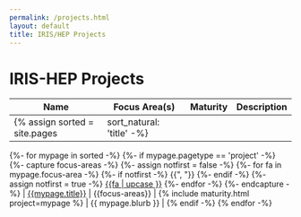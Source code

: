 ```yaml
---
permalink: /projects.html
layout: default
title: IRIS/HEP Projects
---
```


# IRIS-HEP Projects

<style>
table {
    width: 100%;
}
</style>

| Name | Focus Area(s) | Maturity | Description |
|------|-------|-------|:------------|
{% assign sorted = site.pages | sort_natural: 'title' -%}
{%- for mypage in sorted -%}
{%- if mypage.pagetype == 'project' -%}
{%- capture focus-areas -%}
{%- assign notfirst = false -%}
{%- for fa in mypage.focus-area -%}
{%- if notfirst -%}
{{", "}}
{%- endif -%}
{%- assign notfirst = true -%}
[{{fa | upcase }}](/{{fa}}.html)
{%- endfor -%}
{%- endcapture -%}
| [{{mypage.title}}](/projects/{{mypage.shortname}}.html) | {{focus-areas}} | {% include maturity.html project=mypage %} | {{ mypage.blurb }} |
{% endif -%}
{% endfor -%}
